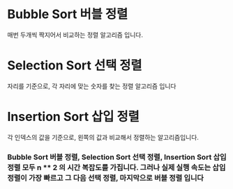 
# Bubble Sort 버블 정렬

매번 두개씩 짝지어서 비교하는 정렬 알고리즘 입니다. 

# Selection Sort 선택 정렬

자리를 기준으로, 각 자리에 맞는 숫자를 찾는 정렬 알고리즘 입니다

# Insertion Sort 삽입 정렬

각 인덱스의 값을 기준으로, 왼쪽의 값과 비교해서 정렬하는 알고리즘입니다.


### Bubble Sort 버블 정렬, Selection Sort 선택 정렬, Insertion Sort 삽입 정렬 모두 n ** 2 의 시간 복잡도를 가집니다. 그러나 실제 실행 속도는 삽입 정렬이 가장 빠르고 그 다음 선택 정렬, 마지막으로 버블 정렬 입니다

